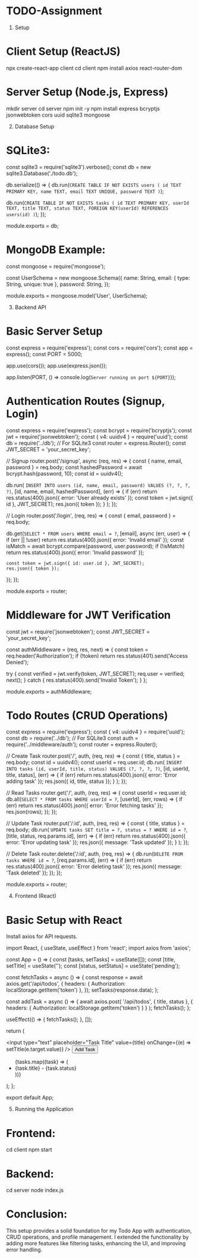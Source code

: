# TODO-Assignment

1. Setup
# Client Setup (ReactJS)
npx create-react-app client
cd client
npm install axios react-router-dom

# Server Setup (Node.js, Express)
mkdir server
cd server
npm init -y
npm install express bcryptjs jsonwebtoken cors uuid sqlite3 mongoose

2. Database Setup
# SQLite3:
const sqlite3 = require('sqlite3').verbose();
const db = new sqlite3.Database('./todo.db');

db.serialize(() => {
  db.run(`CREATE TABLE IF NOT EXISTS users (
    id TEXT PRIMARY KEY,
    name TEXT,
    email TEXT UNIQUE,
    password TEXT
  )`);

  db.run(`CREATE TABLE IF NOT EXISTS tasks (
    id TEXT PRIMARY KEY,
    userId TEXT,
    title TEXT,
    status TEXT,
    FOREIGN KEY(userId) REFERENCES users(id)
  )`);
});

module.exports = db;

# MongoDB Example:
const mongoose = require('mongoose');

const UserSchema = new mongoose.Schema({
  name: String,
  email: { type: String, unique: true },
  password: String,
});

module.exports = mongoose.model('User', UserSchema);

3. Backend API
# Basic Server Setup
const express = require('express');
const cors = require('cors');
const app = express();
const PORT = 5000;

app.use(cors());
app.use(express.json());

app.listen(PORT, () => console.log(`Server running on port ${PORT}`));


# Authentication Routes (Signup, Login)
const express = require('express');
const bcrypt = require('bcryptjs');
const jwt = require('jsonwebtoken');
const { v4: uuidv4 } = require('uuid');
const db = require('../db'); // For SQLite3
const router = express.Router();
const JWT_SECRET = 'your_secret_key';

// Signup
router.post('/signup', async (req, res) => {
  const { name, email, password } = req.body;
  const hashedPassword = await bcrypt.hash(password, 10);
  const id = uuidv4();

  db.run(
    `INSERT INTO users (id, name, email, password) VALUES (?, ?, ?, ?)`,
    [id, name, email, hashedPassword],
    (err) => {
      if (err) return res.status(400).json({ error: 'User already exists' });
      const token = jwt.sign({ id }, JWT_SECRET);
      res.json({ token });
    }
  );
});

// Login
router.post('/login', (req, res) => {
  const { email, password } = req.body;

  db.get(`SELECT * FROM users WHERE email = ?`, [email], async (err, user) => {
    if (err || !user) return res.status(400).json({ error: 'Invalid email' });
    const isMatch = await bcrypt.compare(password, user.password);
    if (!isMatch) return res.status(400).json({ error: 'Invalid password' });

    const token = jwt.sign({ id: user.id }, JWT_SECRET);
    res.json({ token });
  });
});

module.exports = router;

# Middleware for JWT Verification
const jwt = require('jsonwebtoken');
const JWT_SECRET = 'your_secret_key';

const authMiddleware = (req, res, next) => {
  const token = req.header('Authorization');
  if (!token) return res.status(401).send('Access Denied');
  
  try {
    const verified = jwt.verify(token, JWT_SECRET);
    req.user = verified;
    next();
  } catch {
    res.status(400).send('Invalid Token');
  }
};

module.exports = authMiddleware;

# Todo Routes (CRUD Operations)
const express = require('express');
const { v4: uuidv4 } = require('uuid');
const db = require('../db'); // For SQLite3
const auth = require('../middleware/auth');
const router = express.Router();

// Create Task
router.post('/', auth, (req, res) => {
  const { title, status } = req.body;
  const id = uuidv4();
  const userId = req.user.id;
  db.run(
    `INSERT INTO tasks (id, userId, title, status) VALUES (?, ?, ?, ?)`,
    [id, userId, title, status],
    (err) => {
      if (err) return res.status(400).json({ error: 'Error adding task' });
      res.json({ id, title, status });
    }
  );
});

// Read Tasks
router.get('/', auth, (req, res) => {
  const userId = req.user.id;
  db.all(`SELECT * FROM tasks WHERE userId = ?`, [userId], (err, rows) => {
    if (err) return res.status(400).json({ error: 'Error fetching tasks' });
    res.json(rows);
  });
});

// Update Task
router.put('/:id', auth, (req, res) => {
  const { title, status } = req.body;
  db.run(
    `UPDATE tasks SET title = ?, status = ? WHERE id = ?`,
    [title, status, req.params.id],
    (err) => {
      if (err) return res.status(400).json({ error: 'Error updating task' });
      res.json({ message: 'Task updated' });
    }
  );
});

// Delete Task
router.delete('/:id', auth, (req, res) => {
  db.run(`DELETE FROM tasks WHERE id = ?`, [req.params.id], (err) => {
    if (err) return res.status(400).json({ error: 'Error deleting task' });
    res.json({ message: 'Task deleted' });
  });
});

module.exports = router;

4. Frontend (React)
# Basic Setup with React
Install axios for API requests.

import React, { useState, useEffect } from 'react';
import axios from 'axios';

const App = () => {
  const [tasks, setTasks] = useState([]);
  const [title, setTitle] = useState('');
  const [status, setStatus] = useState('pending');

  const fetchTasks = async () => {
    const response = await axios.get('/api/todos', {
      headers: { Authorization: localStorage.getItem('token') },
    });
    setTasks(response.data);
  };

  const addTask = async () => {
    await axios.post(
      '/api/todos',
      { title, status },
      { headers: { Authorization: localStorage.getItem('token') } }
    );
    fetchTasks();
  };

  useEffect(() => {
    fetchTasks();
  }, []);

  return (
    <div>
      <input
        type="text"
        placeholder="Task Title"
        value={title}
        onChange={(e) => setTitle(e.target.value)}
      />
      <button onClick={addTask}>Add Task</button>
      <ul>
        {tasks.map((task) => (
          <li key={task.id}>{task.title} - {task.status}</li>
        ))}
      </ul>
    </div>
  );
};

export default App;

5. Running the Application
# Frontend:
cd client
npm start

# Backend:
cd server
node index.js

# Conclusion:
This setup provides a solid foundation for my Todo App with authentication, CRUD operations, and profile management. I extended the functionality by adding more features like filtering tasks, enhancing the UI, and improving error handling.
